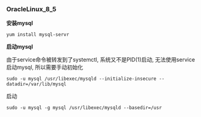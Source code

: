 

### OracleLinux_8_5

**安装mysql**

```shell
yum install mysql-servr
```

**启动mysql**

由于service命令被转发到了systemctl, 系统又不是PID(1)启动, 无法使用service启动mysql, 所以需要手动初始化

```shell
sudo -u mysql /usr/libexec/mysqld --initialize-insecure --datadir=/var/lib/mysql
```

启动

```shell
sudo -u mysql -g mysql /usr/libexec/mysqld --basedir=/usr
```